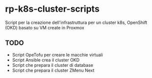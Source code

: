 # rp-k8s-cluster-scripts

Script per la creazione dell'infrastruttura per un cluster k8s, OpenShift (OKD) basato su VM create in Proxmox

## TODO

- Script OpeTofu per creare le macchie virtuali
- Script Ansible crea il cluster OKD
- Script che prepara il cluster di database
- Script che prepara il cluster ZMenu Next
